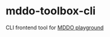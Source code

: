 # mddo-toolbox-cli

CLI frontend tool for [MDDO playground](https://github.com/ool-mddo/playground)

